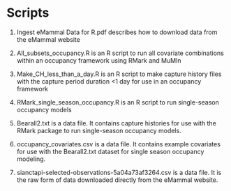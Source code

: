 # Scripts

1.  Ingest eMammal Data for R.pdf describes how to download data from the eMammal website

2.  All_subsets_occupancy.R is an R script to run all covariate combinations within an occupancy framework using RMark and MuMIn

3.  Make_CH_less_than_a_day.R is an R script to make capture history files with the capture period duration <1 day for use in an occupancy framework

4.  RMark_single_season_occupancy.R is an R script to run single-season occupancy models

5.  Bearall2.txt is a data file.  It contains capture histories for use with the RMark package to run single-season occupancy models.

6.  occupancy_covariates.csv is a data file.  It contains example covariates for use with the Bearall2.txt dataset for single season occupancy modeling.

7.  sianctapi-selected-observations-5a04a73af3264.csv is a data file.  It is the raw form of data downloaded directly from the eMammal website.